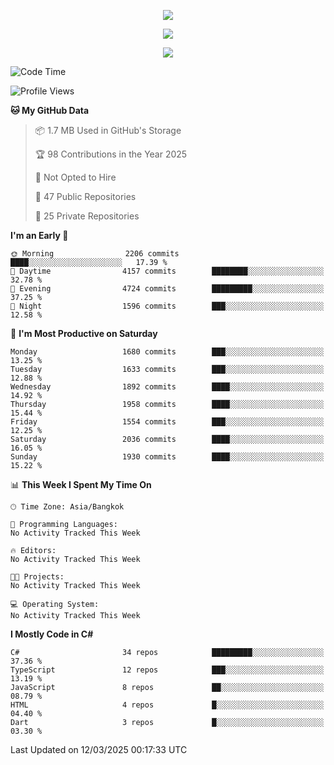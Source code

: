 <p align="center">
  <a href="say-hi.gif"> 
    <img align="center" src="say-hi.gif"/>
  </a>
</p>
<p align="center">
  <a href="https://github.com/htthinh1999">
    <img align="center" src="https://github-readme-stats-kappa-pink.vercel.app/api?username=htthinh1999&show_icons=true&count_private=true&theme=dracula"/>
  </a>
</p>
<p align="center">
  <a href="https://github.com/htthinh1999">
    <img src="https://github-readme-stats-kappa-pink.vercel.app/api/top-langs/?username=htthinh1999&layout=compact&langs_count=6&count_private=true&hide=tsql,hlsl,glsl,shaderlab&theme=dracula"/>
  </a>
</p>

<!--START_SECTION:waka-->
![Code Time](http://img.shields.io/badge/Code%20Time-0%20secs-blue)

![Profile Views](http://img.shields.io/badge/Profile%20Views-0-blue)

**🐱 My GitHub Data** 

> 📦 1.7 MB Used in GitHub's Storage 
 > 
> 🏆 98 Contributions in the Year 2025
 > 
> 🚫 Not Opted to Hire
 > 
> 📜 47 Public Repositories 
 > 
> 🔑 25 Private Repositories 
 > 
**I'm an Early 🐤** 

```text
🌞 Morning                2206 commits        ████░░░░░░░░░░░░░░░░░░░░░   17.39 % 
🌆 Daytime                4157 commits        ████████░░░░░░░░░░░░░░░░░   32.78 % 
🌃 Evening                4724 commits        █████████░░░░░░░░░░░░░░░░   37.25 % 
🌙 Night                  1596 commits        ███░░░░░░░░░░░░░░░░░░░░░░   12.58 % 
```
📅 **I'm Most Productive on Saturday** 

```text
Monday                   1680 commits        ███░░░░░░░░░░░░░░░░░░░░░░   13.25 % 
Tuesday                  1633 commits        ███░░░░░░░░░░░░░░░░░░░░░░   12.88 % 
Wednesday                1892 commits        ████░░░░░░░░░░░░░░░░░░░░░   14.92 % 
Thursday                 1958 commits        ████░░░░░░░░░░░░░░░░░░░░░   15.44 % 
Friday                   1554 commits        ███░░░░░░░░░░░░░░░░░░░░░░   12.25 % 
Saturday                 2036 commits        ████░░░░░░░░░░░░░░░░░░░░░   16.05 % 
Sunday                   1930 commits        ████░░░░░░░░░░░░░░░░░░░░░   15.22 % 
```


📊 **This Week I Spent My Time On** 

```text
🕑︎ Time Zone: Asia/Bangkok

💬 Programming Languages: 
No Activity Tracked This Week

🔥 Editors: 
No Activity Tracked This Week

🐱‍💻 Projects: 
No Activity Tracked This Week

💻 Operating System: 
No Activity Tracked This Week
```

**I Mostly Code in C#** 

```text
C#                       34 repos            █████████░░░░░░░░░░░░░░░░   37.36 % 
TypeScript               12 repos            ███░░░░░░░░░░░░░░░░░░░░░░   13.19 % 
JavaScript               8 repos             ██░░░░░░░░░░░░░░░░░░░░░░░   08.79 % 
HTML                     4 repos             █░░░░░░░░░░░░░░░░░░░░░░░░   04.40 % 
Dart                     3 repos             █░░░░░░░░░░░░░░░░░░░░░░░░   03.30 % 
```




 Last Updated on 12/03/2025 00:17:33 UTC
<!--END_SECTION:waka-->
